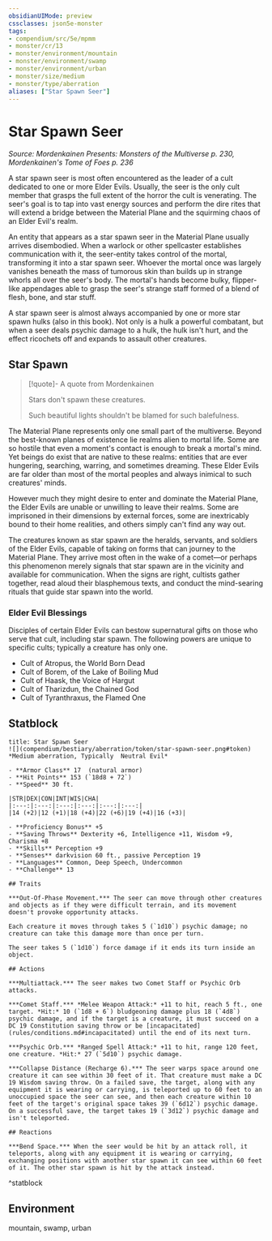 ```yaml
---
obsidianUIMode: preview
cssclasses: json5e-monster
tags:
- compendium/src/5e/mpmm
- monster/cr/13
- monster/environment/mountain
- monster/environment/swamp
- monster/environment/urban
- monster/size/medium
- monster/type/aberration
aliases: ["Star Spawn Seer"]
---
```

# Star Spawn Seer
*Source: Mordenkainen Presents: Monsters of the Multiverse p. 230, Mordenkainen's Tome of Foes p. 236*  

A star spawn seer is most often encountered as the leader of a cult dedicated to one or more Elder Evils. Usually, the seer is the only cult member that grasps the full extent of the horror the cult is venerating. The seer's goal is to tap into vast energy sources and perform the dire rites that will extend a bridge between the Material Plane and the squirming chaos of an Elder Evil's realm.

An entity that appears as a star spawn seer in the Material Plane usually arrives disembodied. When a warlock or other spellcaster establishes communication with it, the seer-entity takes control of the mortal, transforming it into a star spawn seer. Whoever the mortal once was largely vanishes beneath the mass of tumorous skin than builds up in strange whorls all over the seer's body. The mortal's hands become bulky, flipper-like appendages able to grasp the seer's strange staff formed of a blend of flesh, bone, and star stuff.

A star spawn seer is almost always accompanied by one or more star spawn hulks (also in this book). Not only is a hulk a powerful combatant, but when a seer deals psychic damage to a hulk, the hulk isn't hurt, and the effect ricochets off and expands to assault other creatures.

## Star Spawn

> [!quote]- A quote from Mordenkainen  
> 
> Stars don't spawn these creatures.
> 
> Such beautiful lights shouldn't be blamed for such balefulness.

The Material Plane represents only one small part of the multiverse. Beyond the best-known planes of existence lie realms alien to mortal life. Some are so hostile that even a moment's contact is enough to break a mortal's mind. Yet beings do exist that are native to these realms: entities that are ever hungering, searching, warring, and sometimes dreaming. These Elder Evils are far older than most of the mortal peoples and always inimical to such creatures' minds.

However much they might desire to enter and dominate the Material Plane, the Elder Evils are unable or unwilling to leave their realms. Some are imprisoned in their dimensions by external forces, some are inextricably bound to their home realities, and others simply can't find any way out.

The creatures known as star spawn are the heralds, servants, and soldiers of the Elder Evils, capable of taking on forms that can journey to the Material Plane. They arrive most often in the wake of a comet—or perhaps this phenomenon merely signals that star spawn are in the vicinity and available for communication. When the signs are right, cultists gather together, read aloud their blasphemous texts, and conduct the mind-searing rituals that guide star spawn into the world.

### Elder Evil Blessings

Disciples of certain Elder Evils can bestow supernatural gifts on those who serve that cult, including star spawn. The following powers are unique to specific cults; typically a creature has only one.

- Cult of Atropus, the World Born Dead  
- Cult of Borem, of the Lake of Boiling Mud  
- Cult of Haask, the Voice of Hargut  
- Cult of Tharizdun, the Chained God  
- Cult of Tyranthraxus, the Flamed One  

## Statblock

```ad-statblock
title: Star Spawn Seer
![](compendium/bestiary/aberration/token/star-spawn-seer.png#token)
*Medium aberration, Typically  Neutral Evil*

- **Armor Class** 17  (natural armor)
- **Hit Points** 153 (`18d8 + 72`)
- **Speed** 30 ft.

|STR|DEX|CON|INT|WIS|CHA|
|:---:|:---:|:---:|:---:|:---:|:---:|
|14 (+2)|12 (+1)|18 (+4)|22 (+6)|19 (+4)|16 (+3)|

- **Proficiency Bonus** +5
- **Saving Throws** Dexterity +6, Intelligence +11, Wisdom +9, Charisma +8
- **Skills** Perception +9
- **Senses** darkvision 60 ft., passive Perception 19
- **Languages** Common, Deep Speech, Undercommon
- **Challenge** 13

## Traits

***Out-Of-Phase Movement.*** The seer can move through other creatures and objects as if they were difficult terrain, and its movement doesn't provoke opportunity attacks.

Each creature it moves through takes 5 (`1d10`) psychic damage; no creature can take this damage more than once per turn.

The seer takes 5 (`1d10`) force damage if it ends its turn inside an object.

## Actions

***Multiattack.*** The seer makes two Comet Staff or Psychic Orb attacks.

***Comet Staff.*** *Melee Weapon Attack:* +11 to hit, reach 5 ft., one target. *Hit:* 10 (`1d8 + 6`) bludgeoning damage plus 18 (`4d8`) psychic damage, and if the target is a creature, it must succeed on a DC 19 Constitution saving throw or be [incapacitated](rules/conditions.md#incapacitated) until the end of its next turn.

***Psychic Orb.*** *Ranged Spell Attack:* +11 to hit, range 120 feet, one creature. *Hit:* 27 (`5d10`) psychic damage.

***Collapse Distance (Recharge 6).*** The seer warps space around one creature it can see within 30 feet of it. That creature must make a DC 19 Wisdom saving throw. On a failed save, the target, along with any equipment it is wearing or carrying, is teleported up to 60 feet to an unoccupied space the seer can see, and then each creature within 10 feet of the target's original space takes 39 (`6d12`) psychic damage. On a successful save, the target takes 19 (`3d12`) psychic damage and isn't teleported.

## Reactions

***Bend Space.*** When the seer would be hit by an attack roll, it teleports, along with any equipment it is wearing or carrying, exchanging positions with another star spawn it can see within 60 feet of it. The other star spawn is hit by the attack instead.
```
^statblock

## Environment

mountain, swamp, urban
